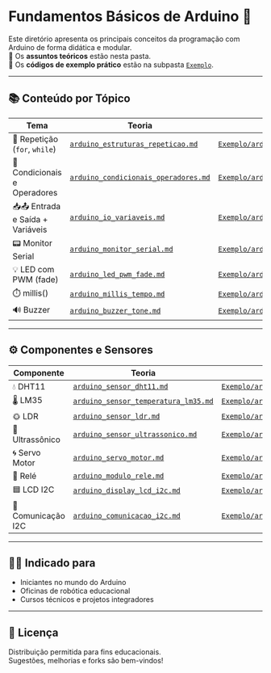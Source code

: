 # Fundamentos Básicos de Arduino 🔌

Este diretório apresenta os principais conceitos da programação com Arduino de forma didática e modular.  
📘 Os **assuntos teóricos** estão nesta pasta.  
💾 Os **códigos de exemplo prático** estão na subpasta [`Exemplo`](https://github.com/anndyf/arduino/tree/main/FundamentosBasicos/Exemplo).

---

## 📚 Conteúdo por Tópico

| Tema | Teoria | Exemplo |
|------|--------|---------|
| 🔁 Repetição (`for`, `while`) | [`arduino_estruturas_repeticao.md`](arduino_estruturas_repeticao.md) | [`Exemplo/arduino_estruturas_repeticao.md`](Exemplo/arduino_estruturas_repeticao.md) |
| 🔀 Condicionais e Operadores | [`arduino_condicionais_operadores.md`](arduino_condicionais_operadores.md) | [`Exemplo/arduino_condicionais_operadores.md`](Exemplo/arduino_condicionais_operadores.md) |
| 📥📤 Entrada e Saída + Variáveis | [`arduino_io_variaveis.md`](arduino_io_variaveis.md) | [`Exemplo/arduino_io_variaveis.md`](Exemplo/arduino_io_variaveis.md) |
| 📟 Monitor Serial | [`arduino_monitor_serial.md`](arduino_monitor_serial.md) | [`Exemplo/arduino_monitor_serial.md`](Exemplo/arduino_monitor_serial.md) |
| 💡 LED com PWM (fade) | [`arduino_led_pwm_fade.md`](arduino_led_pwm_fade.md) | [`Exemplo/arduino_led_pwm_fade.md`](Exemplo/arduino_led_pwm_fade.md) |
| ⏱️ millis() | [`arduino_millis_tempo.md`](arduino_millis_tempo.md) | [`Exemplo/arduino_millis_tempo.md`](Exemplo/arduino_millis_tempo.md) |
| 🔊 Buzzer | [`arduino_buzzer_tone.md`](arduino_buzzer_tone.md) | [`Exemplo/arduino_buzzer_tone.md`](Exemplo/arduino_buzzer_tone.md) |

---

## ⚙️ Componentes e Sensores

| Componente | Teoria | Exemplo |
|------------|--------|---------|
| 💧 DHT11 | [`arduino_sensor_dht11.md`](arduino_sensor_dht11.md) | [`Exemplo/arduino_sensor_dht11.md`](Exemplo/arduino_sensor_dht11.md) |
| 🌡️ LM35 | [`arduino_sensor_temperatura_lm35.md`](arduino_sensor_temperatura_lm35.md) | [`Exemplo/arduino_sensor_temperatura_lm35.md`](Exemplo/arduino_sensor_temperatura_lm35.md) |
| 🌞 LDR | [`arduino_sensor_ldr.md`](arduino_sensor_ldr.md) | [`Exemplo/arduino_sensor_ldr.md`](Exemplo/arduino_sensor_ldr.md) |
| 📏 Ultrassônico | [`arduino_sensor_ultrassonico.md`](arduino_sensor_ultrassonico.md) | [`Exemplo/arduino_sensor_ultrassonico.md`](Exemplo/arduino_sensor_ultrassonico.md) |
| 🌀 Servo Motor | [`arduino_servo_motor.md`](arduino_servo_motor.md) | [`Exemplo/arduino_servo_motor.md`](Exemplo/arduino_servo_motor.md) |
| 🔌 Relé | [`arduino_modulo_rele.md`](arduino_modulo_rele.md) | [`Exemplo/arduino_modulo_rele.md`](Exemplo/arduino_modulo_rele.md) |
| 🟦 LCD I2C | [`arduino_display_lcd_i2c.md`](arduino_display_lcd_i2c.md) | [`Exemplo/arduino_display_lcd_i2c.md`](Exemplo/arduino_display_lcd_i2c.md) |
| 🔗 Comunicação I2C | [`arduino_comunicacao_i2c.md`](arduino_comunicacao_i2c.md) | [`Exemplo/arduino_comunicacao_i2c.md`](Exemplo/arduino_comunicacao_i2c.md) |

---

## 👩‍🏫 Indicado para

- Iniciantes no mundo do Arduino
- Oficinas de robótica educacional
- Cursos técnicos e projetos integradores

---

## 🤝 Licença

Distribuição permitida para fins educacionais.  
Sugestões, melhorias e forks são bem-vindos!
